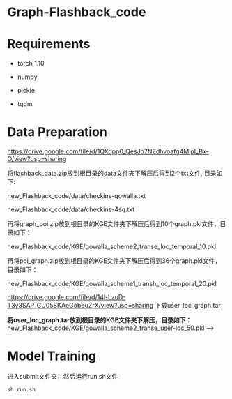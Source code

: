 # Graph-Flashback_code

# Requirements
* torch 1.10

* numpy

* pickle

* tqdm

# Data Preparation

https://drive.google.com/file/d/1QXdpp0_QesJo7NZdhvoafg4MlpI_Bx-O/view?usp=sharing

将flashback_data.zip放到根目录的data文件夹下解压后得到2个txt文件, 目录如下:

new_Flashback_code/data/checkins-gowalla.txt

new_Flashback_code/data/checkins-4sq.txt


再将graph_poi.zip放到根目录的KGE文件夹下解压后得到10个graph.pkl文件，目录如下：

new_Flashback_code/KGE/gowalla_scheme2_transe_loc_temporal_10.pkl

再将poi_graph.zip放到根目录的KGE文件夹下解压后得到36个graph.pkl文件，目录如下：

new_Flashback_code/KGE/gowalla_scheme1_transh_loc_temporal_20.pkl

https://drive.google.com/file/d/14l-LzoD-T3y3SAP_GU05SKAeGob6uZrX/view?usp=sharing 
下载user_loc_graph.tar

**将user_loc_graph.tar放到根目录的KGE文件夹下解压，目录如下：**
new_Flashback_code/KGE/gowalla_scheme2_transe_user-loc_50.pkl -->

# Model Training
进入submit文件夹，然后运行run.sh文件
```
sh run.sh
```


